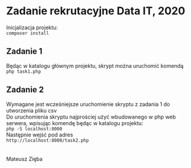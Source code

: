# Zadanie rekrutacyjne Data IT, 2020
Inicjalizacja projektu:\
``` composer install ```

## Zadanie 1
Będąc w katalogu głównym projektu, skrypt można uruchomić komendą\
``` php task1.php ```

## Zadanie 2
Wymagane jest wcześniejsze uruchomienie skryptu z zadania 1 do utworzenia pliku csv\
Do uruchomienia skryptu najprościej użyć wbudowanego w php web serwera, wpisując komendę będąc w katalogu projektu:\
``` php -S localhost:8000 ```\
Następnie wejść pod adres\
``` http://localhost:8000/task2.php ```\
\
\
Mateusz Zięba
